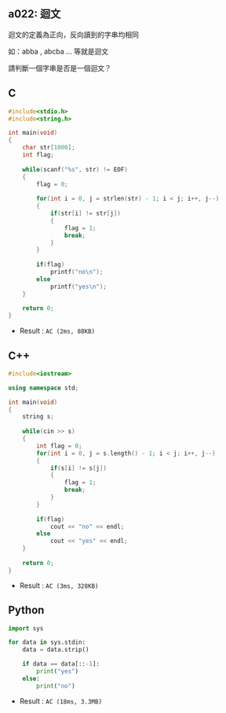 ## a022: 迴文
迴文的定義為正向，反向讀到的字串均相同

如：abba , abcba ... 等就是迴文

 請判斷一個字串是否是一個迴文？

## C
```C
#include<stdio.h>
#include<string.h>

int main(void)
{
	char str[1000];
	int flag;
	
	while(scanf("%s", str) != EOF)
	{
		flag = 0;
		
		for(int i = 0, j = strlen(str) - 1; i < j; i++, j--)
		{
			if(str[i] != str[j])
			{
				flag = 1;
				break;
			}
		}
		
		if(flag)
			printf("no\n");
		else
			printf("yes\n");
	}
	
	return 0;
}
```
 * Result : `AC (2ms, 88KB)`

## C++
```C++
#include<iostream>

using namespace std;

int main(void)
{
	string s;
	
	while(cin >> s)
	{
		int flag = 0;
		for(int i = 0, j = s.length() - 1; i < j; i++, j--)
		{
			if(s[i] != s[j])
			{
				flag = 1;
				break;
			}
		}
		
		if(flag)
			cout << "no" << endl;
		else
			cout << "yes" << endl;
	}
	
	return 0;	
}
```
 * Result : `AC (3ms, 328KB)`

## Python
```python
import sys

for data in sys.stdin:
    data = data.strip()

    if data == data[::-1]:
        print("yes")
    else:
        print("no")
```
 * Result : `AC (18ms, 3.3MB)`
